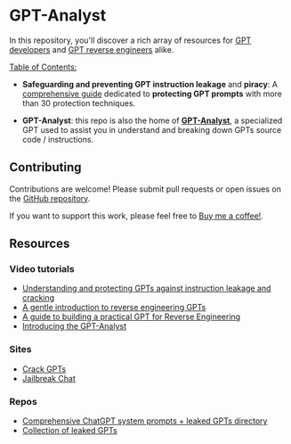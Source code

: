 # GPT-Analyst

In this repository, you'll discover a rich array of resources for [GPT developers](https://chat.openai.com/gpts/editor) and [GPT reverse engineers](https://www.youtube.com/watch?v=N_3AGB9Vf9E) alike.

<u>Table of Contents:</u>

* **Safeguarding and preventing GPT instruction leakage** and **piracy**: A [comprehensive guide](./protections/README.md) dedicated to **protecting GPT prompts** with more than 30 protection techniques.

* **GPT-Analyst**: this repo is also the home of [**GPT-Analyst**](./gpts/README.md), a specialized GPT used to assist you in understand and breaking down GPTs source code / instructions.

## Contributing

Contributions are welcome! Please submit pull requests or open issues on the [GitHub repository](http://github.com/0xeb/gpt-analyst).

If you want to support this work, please feel free to [Buy me a coffee!](https://www.buymeacoffee.com/0xeb).

## Resources

### Video tutorials

- [Understanding and protecting GPTs against instruction leakage and cracking](https://www.youtube.com/watch?v=O8h_j9jJFjA)
- [A gentle introduction to reverse engineering GPTs](https://youtu.be/HEAPCyet2XM)
- [A guide to building a practical GPT for Reverse Engineering](https://youtu.be/u_5-I8Hcouk)
- [Introducing the GPT-Analyst](https://www.youtube.com/watch?v=3KqW_-vV6d4)

### Sites

- [Crack GPTs](http://crackgpts.com)
- [Jailbreak Chat](http://jailbreakchat.com)
  
### Repos

- [Comprehensive ChatGPT system prompts + leaked GPTs directory](https://github.com/LouisShark/chatgpt_system_prompt)
- [Collection of leaked GPTs](https://github.com/linexjlin/GPTs)
